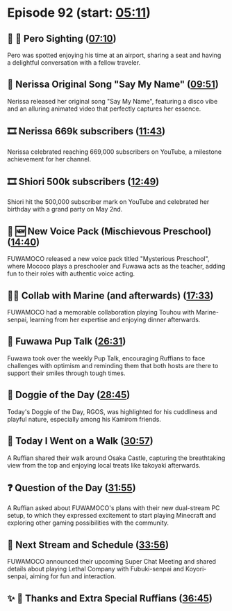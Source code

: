 # Episode 92 (start: [05:11](https://youtu.be/1pNasjVO0mk?t=05m11s))

## 👀 💜 Pero Sighting ([07:10](https://youtu.be/1pNasjVO0mk?t=07m10s))

Pero was spotted enjoying his time at an airport, sharing a seat and having a delightful conversation with a fellow traveler.

## 🎤 Nerissa Original Song "Say My Name" ([09:51](https://youtu.be/1pNasjVO0mk?t=09m51s))

Nerissa released her original song "Say My Name", featuring a disco vibe and an alluring animated video that perfectly captures her essence.

## 🎞️ Nerissa 669k subscribers ([11:43](https://youtu.be/1pNasjVO0mk?t=11m43s))

Nerissa celebrated reaching 669,000 subscribers on YouTube, a milestone achievement for her channel.

## 🎞️ Shiori 500k subscribers ([12:49](https://youtu.be/1pNasjVO0mk?t=12m49s))

Shiori hit the 500,000 subscriber mark on YouTube and celebrated her birthday with a grand party on May 2nd.

## 📢 🆕 New Voice Pack (Mischievous Preschool) ([14:40](https://youtu.be/1pNasjVO0mk?t=14m40s))

FUWAMOCO released a new voice pack titled "Mysterious Preschool", where Mococo plays a preschooler and Fuwawa acts as the teacher, adding fun to their roles with authentic voice acting.

## 🏴‍☠️ Collab with Marine (and afterwards) ([17:33](https://youtu.be/1pNasjVO0mk?t=17m33s))

FUWAMOCO had a memorable collaboration playing Touhou with Marine-senpai, learning from her expertise and enjoying dinner afterwards.

## 📣 Fuwawa Pup Talk ([26:31](https://youtu.be/1pNasjVO0mk?t=26m31s))

Fuwawa took over the weekly Pup Talk, encouraging Ruffians to face challenges with optimism and reminding them that both hosts are there to support their smiles through tough times.

## 🐶 Doggie of the Day ([28:45](https://youtu.be/1pNasjVO0mk?t=28m45s))

Today's Doggie of the Day, RGOS, was highlighted for his cuddliness and playful nature, especially among his Kamirom friends.

## 🚶 Today I Went on a Walk ([30:57](https://youtu.be/1pNasjVO0mk?t=30m57s))

A Ruffian shared their walk around Osaka Castle, capturing the breathtaking view from the top and enjoying local treats like takoyaki afterwards.

## ❓ Question of the Day ([31:55](https://youtu.be/1pNasjVO0mk?t=31m55s))

A Ruffian asked about FUWAMOCO's plans with their new dual-stream PC setup, to which they expressed excitement to start playing Minecraft and exploring other gaming possibilities with the community.

## 📅 Next Stream and Schedule ([33:56](https://youtu.be/1pNasjVO0mk?t=33m56s))

FUWAMOCO announced their upcoming Super Chat Meeting and shared details about playing Lethal Company with Fubuki-senpai and Koyori-senpai, aiming for fun and interaction.

## ✨ 🐾 Thanks and Extra Special Ruffians ([36:45](https://youtu.be/1pNasjVO0mk?t=36m45s))
